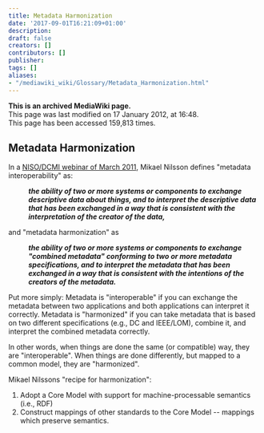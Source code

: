 ```yaml
---
title: Metadata Harmonization
date: '2017-09-01T16:21:09+01:00'
description: 
draft: false
creators: []
contributors: []
publisher: 
tags: []
aliases:
- "/mediawiki_wiki/Glossary/Metadata_Harmonization.html"
---
```


 **This is an archived MediaWiki page.**  
This page was last modified on 17 January 2012, at 16:48.  
This page has been accessed 159,813 times.

## Metadata Harmonization 

In a [NISO/DCMI webinar of March 2011](http://dublincore.org/resources/training/NISO_Webinar_20110316/NISO-DCMI_Webinar_20110316.pdf), Mikael Nilsson defines "metadata interoperability" as:

<dl><dd>
<i><b>the ability of two or more systems or components to exchange descriptive data about things, and to interpret the descriptive data that has been exchanged in a way that is consistent with the interpretation of the creator of the data,</b></i>
</dd></dl>


and "metadata harmonization" as

<dl><dd>
<i><b>the ability of two or more systems or components to exchange "combined metadata" conforming to two or more metadata specifications, and to interpret the metadata that has been exchanged in a way that is consistent with the intentions of the creators of the metadata.</b></i>
</dd></dl>


Put more simply: Metadata is "interoperable" if you can exchange the metadata between two applications and both applications can interpret it correctly. Metadata is "harmonized" if you can take metadata that is based on two different specifications (e.g., DC and IEEE/LOM), combine it, and interpret the combined metadata correctly.

In other words, when things are done the same (or compatible) way, they are "interoperable". When things are done differently, but mapped to a common model, they are "harmonized".

Mikael Nilssons "recipe for harmonization":

1. Adopt a Core Model with support for machine-processable semantics (i.e., RDF)
2. Construct mappings of other standards to the Core Model -- mappings which preserve semantics.

